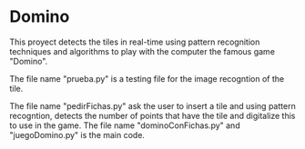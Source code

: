 # Domino
This proyect detects the tiles in real-time using pattern recognition techniques and algorithms to play with the computer the famous game "Domino".

<p> The file name "prueba.py" is a testing file for the image recogntion of the tile. <p>
The file name "pedirFichas.py" ask the user to insert a tile and using pattern recogntion, detects the number of points that have the tile and digitalize this to use in the game. 
The file name "dominoConFichas.py" and "juegoDomino.py" is the main code.
